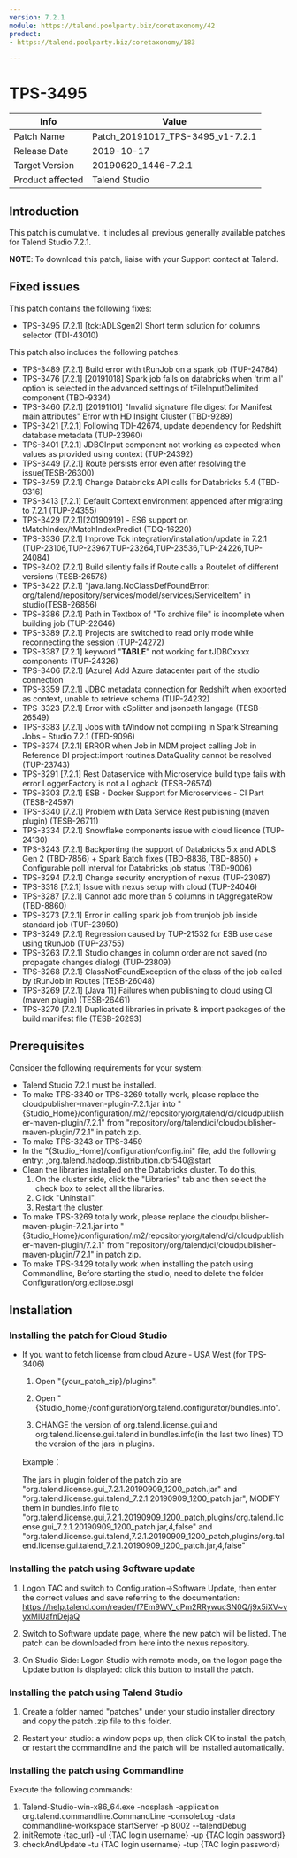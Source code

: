 ```yaml
---
version: 7.2.1
module: https://talend.poolparty.biz/coretaxonomy/42
product:
- https://talend.poolparty.biz/coretaxonomy/183

---
```


# TPS-3495 <!-- mandatory -->

| Info             | Value |
| ---------------- | ---------------- |
| Patch Name       | Patch_20191017_TPS-3495_v1-7.2.1 |
| Release Date     | 2019-10-17 |
| Target Version    | 20190620\_1446-7.2.1 |
| Product affected | Talend Studio |

## Introduction <!-- mandatory -->

This patch is cumulative. It includes all previous generally available patches for Talend Studio 7.2.1.

**NOTE**: To download this patch, liaise with your Support contact at Talend.

## Fixed issues <!-- mandatory -->

This patch contains the following fixes:

- TPS-3495 [7.2.1] [tck:ADLSgen2] Short term solution for columns selector (TDI-43010)

This patch also includes the following patches:
- TPS-3489 [7.2.1] Build error with tRunJob on a spark job (TUP-24784)
- TPS-3476 [7.2.1] [20191018] Spark job fails on databricks when 'trim all' option is selected in the advanced settings of tFileInputDelimited component (TBD-9334)
- TPS-3460 [7.2.1] [20191101] "Invalid signature file digest for Manifest main attributes" Error with HD Insight Cluster (TBD-9289)
- TPS-3421 [7.2.1] Following TDI-42674, update dependency for Redshift database metadata (TUP-23960)
- TPS-3401 [7.2.1] JDBCInput component not working as expected when values as provided using context (TUP-24392)
- TPS-3449 [7.2.1] Route persists error even after resolving the issue(TESB-26300)
- TPS-3459 [7.2.1] Change Databricks API calls for Databricks 5.4 (TBD-9316)
- TPS-3413 [7.2.1] Default Context environment appended after migrating to 7.2.1 (TUP-24355)
- TPS-3429 [7.2.1][20190919] - ES6 support on tMatchIndex/tMatchIndexPredict (TDQ-16220)
- TPS-3336 [7.2.1] Improve Tck integration/installation/update in 7.2.1 (TUP-23106,TUP-23967,TUP-23264,TUP-23536,TUP-24226,TUP-24084)
- TPS-3402 [7.2.1] Build silently fails if Route calls a Routelet of different versions (TESB-26578)
- TPS-3422 [7.2.1] "java.lang.NoClassDefFoundError: org/talend/repository/services/model/services/ServiceItem" in studio(TESB-26856)
- TPS-3386 [7.2.1] Path in Textbox of "To archive file" is incomplete when building job (TUP-22646)
- TPS-3389 [7.2.1] Projects are switched to read only mode while reconnecting the session (TUP-24272)
- TPS-3387 [7.2.1] keyword "__TABLE__" not working for tJDBCxxxx components (TUP-24326)
- TPS-3406 [7.2.1] [Azure] Add Azure datacenter part of the studio connection
- TPS-3359 [7.2.1] JDBC metadata connection for Redshift when exported as context, unable to retrieve schema (TUP-24232)
- TPS-3323 [7.2.1] Error with cSplitter and jsonpath langage (TESB-26549)
- TPS-3383 [7.2.1] Jobs with tWindow not compiling in Spark Streaming Jobs - Studio 7.2.1 (TBD-9096)
- TPS-3374 [7.2.1] ERROR when Job in MDM project calling Job in Reference DI project:import routines.DataQuality cannot be resolved (TUP-23743)
- TPS-3291 [7.2.1] Rest Dataservice with Microservice build type fails with error LoggerFactory is not a Logback (TESB-26574)
- TPS-3303 [7.2.1] ESB - Docker Support for Microservices - CI Part (TESB-24597)
- TPS-3340 [7.2.1] Problem with Data Service Rest publishing (maven plugin) (TESB-26711)
- TPS-3334 [7.2.1] Snowflake components issue with cloud licence (TUP-24130)
- TPS-3243 [7.2.1] Backporting the support of Databricks 5.x and ADLS Gen 2 (TBD-7856) + Spark Batch fixes (TBD-8836, TBD-8850) + Configurable poll interval for Databricks job status (TBD-9006)
- TPS-3294 [7.2.1] Change security encryption of nexus (TUP-23087)
- TPS-3318 [7.2.1] Issue with nexus setup with cloud (TUP-24046)
- TPS-3287 [7.2.1] Cannot add more than 5 columns in tAggregateRow (TBD-8860)
- TPS-3273 [7.2.1] Error in calling spark job from trunjob job inside standard job (TUP-23950)
- TPS-3249 [7.2.1] Regression caused by TUP-21532 for ESB use case using tRunJob (TUP-23755)
- TPS-3263 [7.2.1] Studio changes in column order are not saved (no propagate changes dialog) (TUP-23809)
- TPS-3268 [7.2.1] ClassNotFoundException of the class of the job called by tRunJob in Routes (TESB-26048)
- TPS-3269 [7.2.1]  [Java 11] Failures when publishing to cloud using CI (maven plugin) (TESB-26461)
- TPS-3270 [7.2.1] Duplicated libraries in private & import packages of the build manifest file (TESB-26293)

## Prerequisites <!-- mandatory -->

Consider the following requirements for your system:

- Talend Studio 7.2.1 must be installed.
- To make TPS-3340 or TPS-3269 totally work, please replace the cloudpublisher-maven-plugin-7.2.1.jar into "{Studio_Home}/configuration/.m2/repository/org/talend/ci/cloudpublisher-maven-plugin/7.2.1" from "repository/org/talend/ci/cloudpublisher-maven-plugin/7.2.1" in patch zip.
- To make TPS-3243 or TPS-3459
- In the "{Studio_Home}/configuration/config.ini" file, add the following entry: 
    ,org.talend.hadoop.distribution.dbr540@start
- Clean the libraries installed on the Databricks cluster. To do this, 
   1. On the cluster side, click the "Libraries" tab and then select the check box to select all the libraries.
   2. Click "Uninstall".
   3. Restart the cluster.
- To make TPS-3269 totally work, please replace the cloudpublisher-maven-plugin-7.2.1.jar into "{Studio_Home}/configuration/.m2/repository/org/talend/ci/cloudpublisher-maven-plugin/7.2.1" from "repository/org/talend/ci/cloudpublisher-maven-plugin/7.2.1" in patch zip.
- To make TPS-3429 totally work when installing the patch using Commandline,  Before starting the studio, need to delete the folder Configuration/org.eclipse.osgi

## Installation <!-- mandatory -->

<!--
- Detailed installation steps for the customer.
- If any files need to be backed up before installation, it should be mentioned in this section.
- Two scenarios need to be considered for the installation:
 1. The customer has not yet installed any patch before => provide instructions for this
 2. The customer had installed one previous cumulative patch => provide instructions for this
-->

### Installing the patch for Cloud Studio

- If you want to fetch license from cloud Azure - USA West (for TPS-3406)

    1) Open "{your_patch_zip}/plugins".
    
    2) Open "{Studio_home}/configuration/org.talend.configurator/bundles.info".
    
    3) CHANGE the version of org.talend.license.gui and org.talend.license.gui.talend in bundles.info(in the last two lines) TO the version of the jars in plugins.
    
    Example：
    
    The jars in plugin folder of the patch zip are "org.talend.license.gui_7.2.1.20190909_1200_patch.jar" and "org.talend.license.gui.talend_7.2.1.20190909_1200_patch.jar",
    MODIFY them in bundles.info file to "org.talend.license.gui,7.2.1.20190909_1200_patch,plugins/org.talend.license.gui_7.2.1.20190909_1200_patch.jar,4,false" and 
    "org.talend.license.gui.talend,7.2.1.20190909_1200_patch,plugins/org.talend.license.gui.talend_7.2.1.20190909_1200_patch.jar,4,false"
    
### Installing the patch using Software update <!-- if applicable -->

1) Logon TAC and switch to Configuration->Software Update, then enter the correct values and save referring to the documentation: https://help.talend.com/reader/f7Em9WV_cPm2RRywucSN0Q/j9x5iXV~vyxMlUafnDejaQ

2) Switch to Software update page, where the new patch will be listed. The patch can be downloaded from here into the nexus repository.

3) On Studio Side: Logon Studio with remote mode, on the logon page the Update button is displayed: click this button to install the patch.

### Installing the patch using Talend Studio <!-- if applicable -->

1) Create a folder named "patches" under your studio installer directory and copy the patch .zip file to this folder.

2) Restart your studio: a window pops up, then click OK to install the patch, or restart the commandline and the patch will be installed automatically.

### Installing the patch using Commandline <!-- if applicable -->

Execute the following commands:

1. Talend-Studio-win-x86_64.exe -nosplash -application org.talend.commandline.CommandLine -consoleLog -data commandline-workspace startServer -p 8002 --talendDebug
2. initRemote {tac_url} -ul {TAC login username} -up {TAC login password}
3. checkAndUpdate -tu {TAC login username} -tup {TAC login password}
